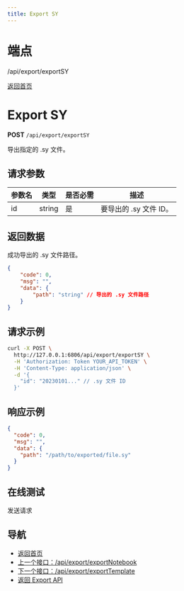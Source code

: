 ```yaml
---
title: Export SY
---
```

# 端点

/api/export/exportSY

[返回首页](../index.html)

# Export SY

**POST** `/api/export/exportSY`

导出指定的 .sy 文件。

## 请求参数

| 参数名 | 类型 | 是否必需 | 描述 |
| --- | --- | --- | --- |
| id | string | 是 | 要导出的 .sy 文件 ID。 |

## 返回数据

成功导出的 .sy 文件路径。

```json
{
    "code": 0,
    "msg": "",
    "data": {
        "path": "string" // 导出的 .sy 文件路径
    }
}
```

## 请求示例

```bash
curl -X POST \
  http://127.0.0.1:6806/api/export/exportSY \
  -H 'Authorization: Token YOUR_API_TOKEN' \
  -H 'Content-Type: application/json' \
  -d '{
    "id": "20230101..." // .sy 文件 ID
  }'
```

## 响应示例

```json
{
  "code": 0,
  "msg": "",
  "data": {
    "path": "/path/to/exported/file.sy"
  }
}
```

## 在线测试

  
  
  
  
发送请求

## 导航

-   [返回首页](../index.html)
-   [上一个接口：/api/export/exportNotebook](exportNotebook.html)
-   [下一个接口：/api/export/exportTemplate](exportTemplate.html)
-   [返回 Export API](../pages/export.html)

